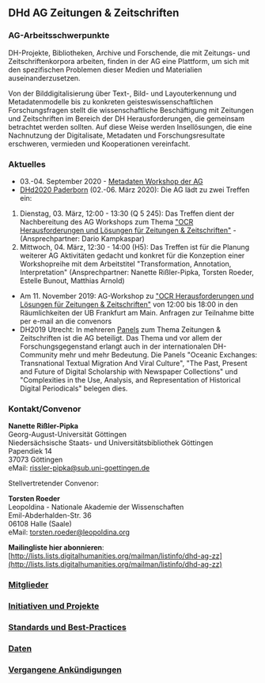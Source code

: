 ## DHd AG Zeitungen & Zeitschriften

### AG-Arbeitsschwerpunkte
DH-Projekte, Bibliotheken, Archive und Forschende, die mit Zeitungs- und Zeitschriftenkorpora arbeiten, finden in der AG eine Plattform, um sich mit den spezifischen Problemen dieser Medien und Materialien auseinanderzusetzen. 

Von der Bilddigitalisierung über Text-, Bild- und Layouterkennung und Metadatenmodelle bis zu konkreten geisteswissenschaftlichen Forschungsfragen stellt die wissenschaftliche Beschäftigung mit Zeitungen und Zeitschriften im Bereich der DH Herausforderungen, die gemeinsam betrachtet werden sollten. Auf diese Weise werden Insellösungen, die eine Nachnutzung der Digitalisate, Metadaten und Forschungsresultate erschweren, vermieden und Kooperationen vereinfacht.

### Aktuelles   
* 03.-04. September 2020 - [Metadaten Workshop der AG](https://dhd-ag-zz.github.io/workshops/2020-09_metadata_analysis)
* [DHd2020 Paderborn](https://dhd2020.de/programm/) (02.-06. März 2020): Die AG lädt zu zwei Treffen ein:  
1. Dienstag, 03. März, 12:00 - 13:30 (Q 5 245): Das Treffen dient der Nachbereitung des AG Workshops zum Thema ["OCR Herausforderungen und Lösungen für Zeitungen & Zeitschriften"](https://dhd-ag-zz.github.io/workshops/ocr_2019-11-11) - (Ansprechpartner: Dario Kampkaspar)  
2. Mittwoch, 04. März, 12:30 - 14:00 (H5): Das Treffen ist für die Planung weiterer AG Aktivitäten gedacht und konkret für die Konzeption einer Workshopreihe mit dem Arbeitstitel "Transformation, Annotation, Interpretation" (Ansprechpartner: Nanette Rißler-Pipka, Torsten Roeder, Estelle Bunout, Matthias Arnold)
* Am 11. November 2019: AG-Workshop zu ["OCR Herausforderungen und Lösungen für Zeitungen & Zeitschriften"](https://dhd-ag-zz.github.io/workshops/ocr_2019-11-11) von 12:00 bis 18:00 in den Räumlichkeiten der UB Frankfurt am Main. Anfragen zur Teilnahme bitte per e-mail an die convenors  
* DH2019 Utrecht: In mehreren [Panels](https://dh2019.adho.org/panels/) zum Thema Zeitungen & Zeitschriften ist die AG beteiligt. Das Thema und vor allem der Forschungsgegenstand erlangt auch in der internationalen DH-Community mehr und mehr Bedeutung. Die Panels "Oceanic Exchanges: Transnational Textual Migration And Viral Culture", "The Past, Present and Future of Digital Scholarship with Newspaper Collections" und "Complexities in the Use, Analysis, and Representation of Historical Digital Periodicals" belegen dies.   

### Kontakt/Convenor
**Nanette Rißler-Pipka**    
Georg-August-Universität Göttingen  
Niedersächsische Staats- und Universitätsbibliothek Göttingen  
Papendiek 14   
37073 Göttingen     
eMail: rissler-pipka@sub.uni-goettingen.de   

Stellvertretender Convenor:

**Torsten Roeder**  
Leopoldina - Nationale Akademie der Wissenschaften  
Emil-Abderhalden-Str. 36    
06108 Halle (Saale)    
eMail: 	torsten.roeder@leopoldina.org   

**Mailingliste hier abonnieren**: [http://lists.lists.digitalhumanities.org/mailman/listinfo/dhd-ag-zz](http://lists.lists.digitalhumanities.org/mailman/listinfo/dhd-ag-zz) 


### [Mitglieder](https://dhd-ag-zz.github.io/mitglieder)

### [Initiativen und Projekte](https://dhd-ag-zz.github.io/projekte)

### [Standards und Best-Practices](https://dhd-ag-zz.github.io/standards)

### [Daten](https://dhd-ag-zz.github.io/daten)

### [Vergangene Ankündigungen](https://dhd-ag-zz.github.io/archiv)
